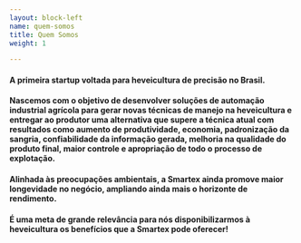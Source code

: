 ```yaml
---
layout: block-left
name: quem-somos
title: Quem Somos
weight: 1

---
```

#### A primeira startup voltada para heveicultura de precisão no Brasil.

#### Nascemos com o objetivo de desenvolver soluções de automação industrial agrícola para gerar novas técnicas de manejo na heveicultura e entregar ao produtor uma alternativa que supere a técnica atual com resultados como aumento de produtividade, economia, padronização da sangria, confiabilidade da informação gerada, melhoria na qualidade do produto final, maior controle e apropriação de todo o processo de explotação.

#### Alinhada às preocupações ambientais, a Smartex ainda promove maior longevidade no negócio, ampliando ainda mais o horizonte de rendimento.

#### É uma meta de grande relevância para nós disponibilizarmos à heveicultura os benefícios que a Smartex pode oferecer!